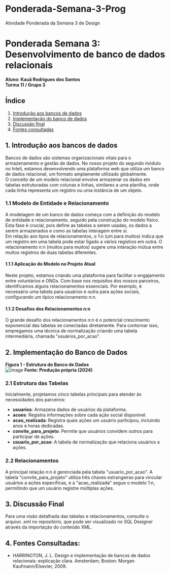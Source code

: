 # Ponderada-Semana-3-Prog
Atividade Ponderada da Semana 3 de Design

# Ponderada Semana 3: Desenvolvimento de banco de dados relacionais
**Aluno: Kauã Rodrigues dos Santos**  
**Turma 11 / Grupo 3**  

## Índice
1. [Introdução aos bancos de dados](#1-introdução-aos-bancos-de-dados)
2. [Implementação do banco de dados](#2-implementação-do-banco-de-dados)
3. [Discussão final](#3-discussão-final)
4. [Fontes consultadas](#4-fontes-consultadas)

## 1. Introdução aos bancos de dados
Bancos de dados são sistemas organizacionais vitais para o armazenamento e gestão de dados. No nosso projeto do segundo módulo no Inteli, estamos desenvolvendo uma plataforma web que utiliza um banco de dados relacional, um formato amplamente utilizado globalmente.  
O conceito de um modelo relacional envolve armazenar os dados em tabelas estruturadas com colunas e linhas, similares a uma planilha, onde cada linha representa um registro ou uma instância de um objeto.

### 1.1 Modelo de Entidade e Relacionamento
A modelagem de um banco de dados começa com a definição do modelo de entidade e relacionamento, seguido pela construção do modelo físico. Esta fase é crucial, pois define as tabelas a serem usadas, os dados a serem armazenados e como as tabelas interagem entre si.  
Em relação aos tipos de relacionamentos, o 1:n (um para muitos) indica que um registro em uma tabela pode estar ligado a vários registros em outra. O relacionamento n:n (muitos para muitos) sugere uma interação mútua entre muitos registros de duas tabelas diferentes.

#### 1.1.1 Aplicação do Modelo no Projeto Atual
Neste projeto, estamos criando uma plataforma para facilitar o engajamento entre voluntários e ONGs. Com base nos requisitos dos nossos parceiros, identificamos alguns relacionamentos essenciais. Por exemplo, é necessário uma tabela para usuários e outra para ações sociais, configurando um típico relacionamento n:n.

#### 1.1.2 Desafios dos Relacionamentos n:n
O grande desafio dos relacionamentos n:n é o potencial crescimento exponencial das tabelas se conectadas diretamente. Para contornar isso, empregamos uma técnica de normalização criando uma tabela intermediária, chamada "usuários_por_acao".

## 2. Implementação do Banco de Dados
**Figura 1 - Estrutura do Banco de Dados**  
![image](https://github.com/kauarodriguessss/Ponderada-Semana-3-Prog/assets/159058128/23285f75-7d15-49bf-9105-bb7d04c5a179)
**Fonte: Produção própria (2024)**  

### 2.1 Estrutura das Tabelas
Inicialmente, projetamos cinco tabelas principais para atender às necessidades dos parceiros:  
- **usuarios**: Armazena dados de usuários da plataforma.  
- **acoes**: Registra informações sobre cada ação social disponível.  
- **acao_realizada**: Registra quais ações um usuário participou, incluindo anos e horas dedicadas.  
- **convite_para_projeto**: Permite que usuários convidem outros para participar de ações.  
- **usuario_por_acao**: A tabela de normalização que relaciona usuários a ações.

### 2.2 Relacionamentos
A principal relação n:n é gerenciada pela tabela "usuario_por_acao". A tabela "convite_para_projeto" utiliza três chaves estrangeiras para vincular usuários a ações específicas, e a "acao_realizada" segue o modelo 1:n, permitindo que um usuário registre múltiplas ações.

## 3. Discussão Final
Para uma visão detalhada das tabelas e relacionamentos, consulte o arquivo .xml no repositório, que pode ser visualizado no SQL Designer através da importação do conteúdo XML.

## 4. Fontes Consultadas:
- HARRINGTON, J. L. Design e implementação de bancos de dados relacionais: explicação clara. Amsterdam; Boston: Morgan Kaufmann/Elsevier, 2009.
